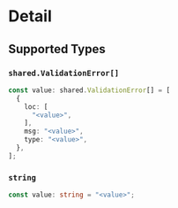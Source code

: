# Detail


## Supported Types

### `shared.ValidationError[]`

```typescript
const value: shared.ValidationError[] = [
  {
    loc: [
      "<value>",
    ],
    msg: "<value>",
    type: "<value>",
  },
];
```

### `string`

```typescript
const value: string = "<value>";
```

